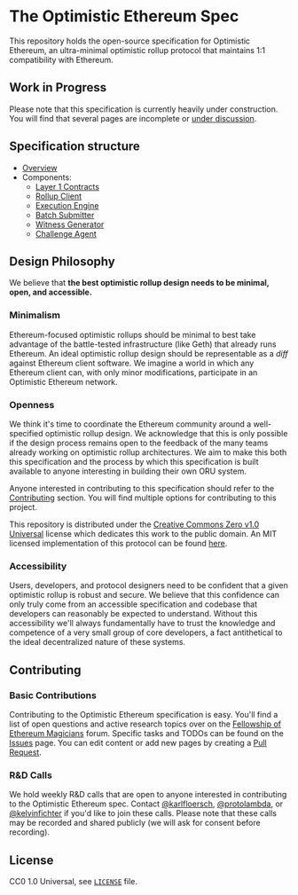 # The Optimistic Ethereum Spec

This repository holds the open-source specification for Optimistic Ethereum, an ultra-minimal optimistic rollup protocol that maintains 1:1 compatibility with Ethereum.

## Work in Progress

Please note that this specification is currently heavily under construction.
You will find that several pages are incomplete or [under discussion](https://github.com/ethereum-optimism/optimistic-specs/issues).

## Specification structure

- [Overview](./overview.md)
- Components:
  - [Layer 1 Contracts](./components/layer1.md)
  - [Rollup Client](./components/rollup_client.md)
  - [Execution Engine](./components/exec_engine.md)
  - [Batch Submitter](./components/batch_submitter.md)
  - [Witness Generator](./components/witness_gen.md)
  - [Challenge Agent](./components/challenge_agent.md)

## Design Philosophy

We believe that **the best optimistic rollup design needs to be minimal, open, and accessible.**

### Minimalism

Ethereum-focused optimistic rollups should be minimal to best take advantage of the battle-tested infrastructure (like Geth) that already runs Ethereum.
An ideal optimistic rollup design should be representable as a *diff* against Ethereum client software.
We imagine a world in which any Ethereum client can, with only minor modifications, participate in an Optimistic Ethereum network.

### Openness

We think it's time to coordinate the Ethereum community around a well-specified optimistic rollup design.
We acknowledge that this is only possible if the design process remains open to the feedback of the many teams already working on optimistic rollup architectures.
We aim to make this both this specification and the process by which this specification is built available to anyone interesting in building their own ORU system.

Anyone interested in contributing to this specification should refer to the [Contributing](#contributing) section.
You will find multiple options for contributing to this project.

This repository is distributed under the [Creative Commons Zero v1.0 Universal](https://github.com/ethereum-optimism/optimistic-specs/blob/main/LICENSE) license which dedicates this work to the public domain.
An MIT licensed implementation of this protocol can be found [here](https://github.com/ethereum-optimism/optimism).

### Accessibility

Users, developers, and protocol designers need to be confident that a given optimistic rollup is robust and secure.
We believe that this confidence can only truly come from an accessible specification and codebase that developers can reasonably be expected to understand.
Without this accessibility we'll always fundamentally have to trust the knowledge and competence of a very small group of core developers, a fact antithetical to the ideal decentralized nature of these systems.

## Contributing
### Basic Contributions
Contributing to the Optimistic Ethereum specification is easy.
You'll find a list of open questions and active research topics over on the [Fellowship of Ethereum Magicians](https://ethereum-magicians.org) forum.
Specific tasks and TODOs can be found on the [Issues](https://github.com/ethereum-optimism/optimistic-specs/issues) page.
You can edit content or add new pages by creating a [Pull Request](https://github.com/ethereum-optimism/optimistic-specs/pulls).

### R&D Calls
We hold weekly R&D calls that are open to anyone interested in contributing to the Optimistic Ethereum spec.
Contact [@karlfloersch](https://twitter.com/karl_dot_tech/), [@protolambda](https://github.com/protolambda/), or [@kelvinfichter](https://twitter.com/kelvinfichter) if you'd like to join these calls.
Please note that these calls may be recorded and shared publicly (we will ask for consent before recording).

## License

CC0 1.0 Universal, see [`LICENSE`](./LICENSE) file.

